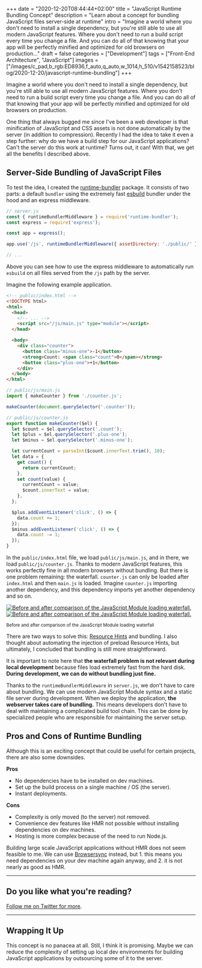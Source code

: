 +++
date = "2020-12-20T08:44:44+02:00"
title = "JavaScript Runtime Bundling Concept"
description = "Learn about a concept for bundling JavaScript files server-side at runtime"
intro = "Imagine a world where you don't need to install a single dependency, but you're still able to use all modern JavaScript features. Where you don't need to run a build script every time you change a file. And you can do all of that knowing that your app will be perfectly minified and optimized for old browsers on production..."
draft = false
categories = ["Development"]
tags = ["Front-End Architecture", "JavaScript"]
images = ["/images/c_pad,b_rgb:ED8936,f_auto,q_auto,w_1014,h_510/v1542158523/blog/2020-12-20/javascript-runtime-bundling"]
+++

Imagine a world where you don't need to install a single dependency, but you're still able to use all modern JavaScript features. Where you don't need to run a build script every time you change a file. And you can do all of that knowing that your app will be perfectly minified and optimized for old browsers on production.

One thing that always bugged me since I've been a web developer is that minification of JavaScript and CSS assets is not done automatically by the server (in addition to compression). Recently I had the idea to take it even a step further: why do we have a build step for our JavaScript applications? Can't the server do this work at runtime? Turns out, it can! With that, we get all the benefits I described above.

## Server-Side Bundling of JavaScript Files

To test the idea, I created the [runtime-bundler](https://github.com/maoberlehner/runtime-bundler) package. It consists of two parts: a default `bundler` using the extremely fast [esbuild](https://github.com/evanw/esbuild) bundler under the hood and an express middleware.

```js
// server.js
const { runtimeBundlerMiddleware } = require('runtime-bundler');
const express = require('express');

const app = express();

app.use('/js', runtimeBundlerMiddleware({ assetDirectory: './public/' }));

// ...
```

Above you can see how to use the express middleware to automatically run `esbuild` on all files served from the `/js` path by the server.

Imagine the following example application.

```html
<!-- public/index.html -->
<!DOCTYPE html>
<html>
  <head>
    <!-- ... -->
    <script src="/js/main.js" type="module"></script>
  </head>

  <body>
    <div class="counter">
      <button class="minus-one">-1</button>
      <strong>Count: <span class="count">0</span></strong>
      <button class="plus-one">+1</button>
    </div>
  </body>
</html>
```

```js
// public/js/main.js
import { makeCounter } from './counter.js';

makeCounter(document.querySelector('.counter'));
```

```js
// public/js/counter.js
export function makeCounter($el) {
  let $count = $el.querySelector('.count');
  let $plus = $el.querySelector('.plus-one');
  let $minus = $el.querySelector('.minus-one');

  let currentCount = parseInt($count.innerText.trim(), 10);
  let data = {
    get count() {
      return currentCount;
    },
    set count(value) {
      currentCount = value;
      $count.innerText = value;
    },
  };

  $plus.addEventListener('click', () => {
    data.count += 1;
  });
  $minus.addEventListener('click', () => {
    data.count -= 1;
  });
}
```

In the `public/index.html` file, we load `public/js/main.js`, and in there, we load `public/js/counter.js`. Thanks to modern JavaScript features, this works perfectly fine in all modern browsers without bundling. But there is one problem remaining: the waterfall. `counter.js` can only be loaded after `index.html` and then `main.js` is loaded. Imagine `counter.js` importing another dependency, and this dependency imports yet another dependency and so on.

<div class="c-content__figure">
  <div class="c-content__broad">
    <a href="/images/c_scale,f_auto,q_auto/v1532158513/blog/2020-12-20/runtime-bunlder-before-after">
      <img
        data-src="/images/c_scale,f_auto,q_auto,w_740/v1532158513/blog/2020-12-20/runtime-bunlder-before-after"
        data-srcset="/images/c_scale,f_auto,q_auto,w_1480/v1532158513/blog/2020-12-20/runtime-bunlder-before-after 2x"
        alt="Before and after comparison of the JavaScript Module loading waterfall."
      >
      <noscript>
        <img
          src="/images/c_scale,f_auto,q_auto,w_740/v1532158513/blog/2020-12-20/runtime-bunlder-before-after"
          alt="Before and after comparison of the JavaScript Module loading waterfall."
        >
      </noscript>
    </a>
  </div>
  <p class="c-content__caption">
    <small>Before and after comparison of the JavaScript Module loading waterfall</small>
  </p>
</div>

There are two ways to solve this: [Resource Hints](https://www.w3.org/TR/resource-hints/) and bundling. I also thought about automating the injection of preload Resource Hints, but ultimately, I concluded that bundling is still more straightforward.

It is important to note here that **the waterfall problem is not relevant during local development** because files load extremely fast from the hard disk. **During development, we can do without bundling just fine.**

Thanks to the `runtimeBundlerMiddleware` in `server.js`, we don't have to care about bundling. We can use modern JavaScript Module syntax and a static file server during development. When we deploy the application, **the webserver takes care of bundling.** This means developers don't have to deal with maintaining a complicated build tool chain. This can be done by specialized people who are responsible for maintaining the server setup.

## Pros and Cons of Runtime Bundling

Although this is an exciting concept that could be useful for certain projects, there are also some downsides.

**Pros**

- No dependencies have to be installed on dev machines.
- Set up the build process on a single machine / OS (the server).
- Instant deployments.

**Cons**

- Complexity is only moved (to the server) not removed.
- Convenience dev features like HMR not possible without installing dependencies on dev machines.
- Hosting is more complex because of the need to run Node.js.

Building large scale JavaScript applications without HMR does not seem feasible to me. We can use [Browsersync](https://browsersync.io/) instead, but 1. this means you need dependencies on your dev machine again anyway, and 2. it is not nearly as good as HMR.

<hr class="c-hr">
<div class="c-service-info">
  <h2>Do you like what you're reading?</h2>
  <p class="c-service-info__body">
    <a class="c-anchor" rel="nofollow" href="https://twitter.com/maoberlehner" data-event-category="link" data-event-action="click: contact" data-event-label="Twitter (article content)">Follow me on Twitter for more</a>.
  </p>
</div>
<hr class="c-hr">

## Wrapping It Up

This concept is no panacea at all. Still, I think it is promising. Maybe we can reduce the complexity of setting up local dev environments for building JavaScript applications by outsourcing some of it to the server.
